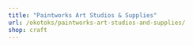 ```yaml
---
title: "Paintworks Art Studios & Supplies"
url: /okotoks/paintworks-art-studios-and-supplies/
shop: craft
---
```


